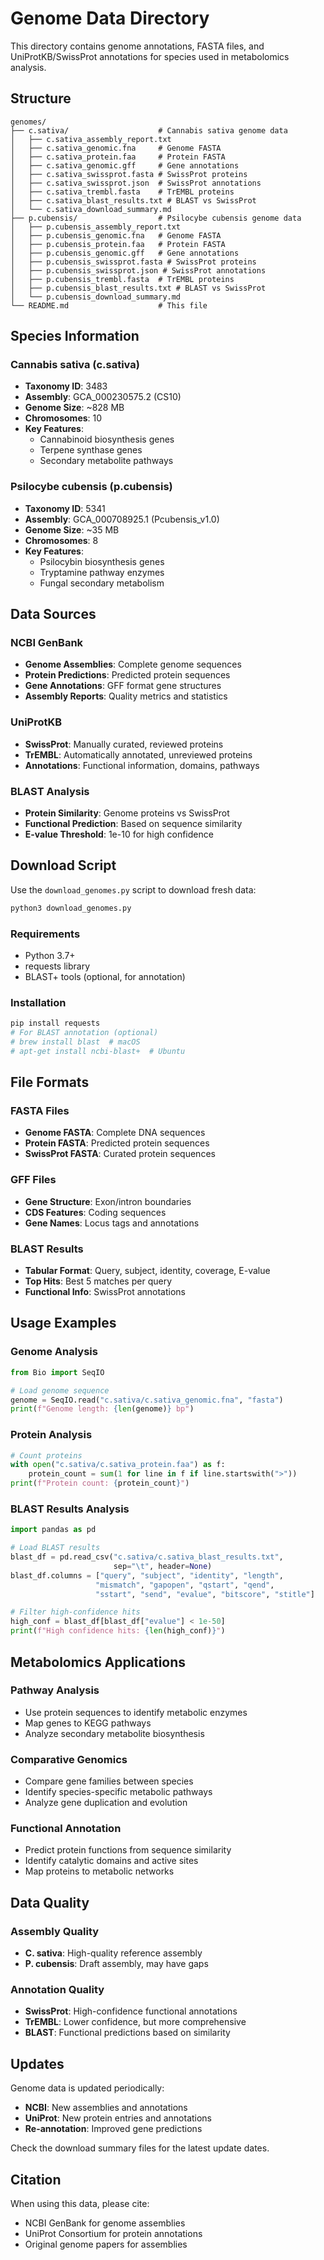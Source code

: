 # Genome Data Directory

This directory contains genome annotations, FASTA files, and UniProtKB/SwissProt annotations for species used in metabolomics analysis.

## Structure

```
genomes/
├── c.sativa/                    # Cannabis sativa genome data
│   ├── c.sativa_assembly_report.txt
│   ├── c.sativa_genomic.fna     # Genome FASTA
│   ├── c.sativa_protein.faa     # Protein FASTA
│   ├── c.sativa_genomic.gff     # Gene annotations
│   ├── c.sativa_swissprot.fasta # SwissProt proteins
│   ├── c.sativa_swissprot.json  # SwissProt annotations
│   ├── c.sativa_trembl.fasta    # TrEMBL proteins
│   ├── c.sativa_blast_results.txt # BLAST vs SwissProt
│   └── c.sativa_download_summary.md
├── p.cubensis/                  # Psilocybe cubensis genome data
│   ├── p.cubensis_assembly_report.txt
│   ├── p.cubensis_genomic.fna   # Genome FASTA
│   ├── p.cubensis_protein.faa   # Protein FASTA
│   ├── p.cubensis_genomic.gff   # Gene annotations
│   ├── p.cubensis_swissprot.fasta # SwissProt proteins
│   ├── p.cubensis_swissprot.json # SwissProt annotations
│   ├── p.cubensis_trembl.fasta  # TrEMBL proteins
│   ├── p.cubensis_blast_results.txt # BLAST vs SwissProt
│   └── p.cubensis_download_summary.md
└── README.md                    # This file
```

## Species Information

### Cannabis sativa (c.sativa)
- **Taxonomy ID**: 3483
- **Assembly**: GCA_000230575.2 (CS10)
- **Genome Size**: ~828 MB
- **Chromosomes**: 10
- **Key Features**: 
  - Cannabinoid biosynthesis genes
  - Terpene synthase genes
  - Secondary metabolite pathways

### Psilocybe cubensis (p.cubensis)
- **Taxonomy ID**: 5341
- **Assembly**: GCA_000708925.1 (Pcubensis_v1.0)
- **Genome Size**: ~35 MB
- **Chromosomes**: 8
- **Key Features**:
  - Psilocybin biosynthesis genes
  - Tryptamine pathway enzymes
  - Fungal secondary metabolism

## Data Sources

### NCBI GenBank
- **Genome Assemblies**: Complete genome sequences
- **Protein Predictions**: Predicted protein sequences
- **Gene Annotations**: GFF format gene structures
- **Assembly Reports**: Quality metrics and statistics

### UniProtKB
- **SwissProt**: Manually curated, reviewed proteins
- **TrEMBL**: Automatically annotated, unreviewed proteins
- **Annotations**: Functional information, domains, pathways

### BLAST Analysis
- **Protein Similarity**: Genome proteins vs SwissProt
- **Functional Prediction**: Based on sequence similarity
- **E-value Threshold**: 1e-10 for high confidence

## Download Script

Use the `download_genomes.py` script to download fresh data:

```bash
python3 download_genomes.py
```

### Requirements
- Python 3.7+
- requests library
- BLAST+ tools (optional, for annotation)

### Installation
```bash
pip install requests
# For BLAST annotation (optional)
# brew install blast  # macOS
# apt-get install ncbi-blast+  # Ubuntu
```

## File Formats

### FASTA Files
- **Genome FASTA**: Complete DNA sequences
- **Protein FASTA**: Predicted protein sequences
- **SwissProt FASTA**: Curated protein sequences

### GFF Files
- **Gene Structure**: Exon/intron boundaries
- **CDS Features**: Coding sequences
- **Gene Names**: Locus tags and annotations

### BLAST Results
- **Tabular Format**: Query, subject, identity, coverage, E-value
- **Top Hits**: Best 5 matches per query
- **Functional Info**: SwissProt annotations

## Usage Examples

### Genome Analysis
```python
from Bio import SeqIO

# Load genome sequence
genome = SeqIO.read("c.sativa/c.sativa_genomic.fna", "fasta")
print(f"Genome length: {len(genome)} bp")
```

### Protein Analysis
```python
# Count proteins
with open("c.sativa/c.sativa_protein.faa") as f:
    protein_count = sum(1 for line in f if line.startswith(">"))
print(f"Protein count: {protein_count}")
```

### BLAST Results Analysis
```python
import pandas as pd

# Load BLAST results
blast_df = pd.read_csv("c.sativa/c.sativa_blast_results.txt", 
                       sep="\t", header=None)
blast_df.columns = ["query", "subject", "identity", "length", 
                   "mismatch", "gapopen", "qstart", "qend", 
                   "sstart", "send", "evalue", "bitscore", "stitle"]

# Filter high-confidence hits
high_conf = blast_df[blast_df["evalue"] < 1e-50]
print(f"High confidence hits: {len(high_conf)}")
```

## Metabolomics Applications

### Pathway Analysis
- Use protein sequences to identify metabolic enzymes
- Map genes to KEGG pathways
- Analyze secondary metabolite biosynthesis

### Comparative Genomics
- Compare gene families between species
- Identify species-specific metabolic pathways
- Analyze gene duplication and evolution

### Functional Annotation
- Predict protein functions from sequence similarity
- Identify catalytic domains and active sites
- Map proteins to metabolic networks

## Data Quality

### Assembly Quality
- **C. sativa**: High-quality reference assembly
- **P. cubensis**: Draft assembly, may have gaps

### Annotation Quality
- **SwissProt**: High-confidence functional annotations
- **TrEMBL**: Lower confidence, but more comprehensive
- **BLAST**: Functional predictions based on similarity

## Updates

Genome data is updated periodically:
- **NCBI**: New assemblies and annotations
- **UniProt**: New protein entries and annotations
- **Re-annotation**: Improved gene predictions

Check the download summary files for the latest update dates.

## Citation

When using this data, please cite:
- NCBI GenBank for genome assemblies
- UniProt Consortium for protein annotations
- Original genome papers for assemblies 